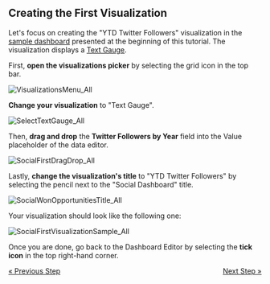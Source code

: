 ## Creating the First Visualization  

Let's focus on creating the "YTD Twitter Followers" visualization in the
[sample dashboard](overview.md) presented at the beginning
of this tutorial. The visualization displays a [Text Gauge](~/en/data-visualizations/gauge-views.html#text-gauge).

First, **open the visualizations picker** by selecting the grid icon in
the top bar.

![VisualizationsMenu\_All](images/VisualizationsMenu_All.png)

**Change your visualization** to "Text Gauge".

![SelectTextGauge\_All](images/SelectTextGauge_All.png)

Then, **drag and drop** the **Twitter Followers by Year** field into the
Value placeholder of the data editor.

![SocialFirstDragDrop\_All](images/SocialFirstDragDrop_All.png)

Lastly, **change the visualization's title** to "YTD Twitter Followers"
by selecting the pencil next to the "Social Dashboard" title.

![SocialWonOpportunitiesTitle\_All](images/SocialWonOpportunitiesTitle_All.png)

Your visualization should look like the following one:

![SocialFirstVisualizationSample\_All](images/SocialFirstVisualizationSample_All.png)

Once you are done, go back to the Dashboard Editor by selecting the
**tick icon** in the top right-hand corner.

<style>
.previous {
    text-align: left
}

.next {
    float: right
}

</style>

<a href="creating-the-dashboard.md" class="previous">&laquo; Previous Step</a>
<a href="creating-dashboard-filter-connecting-visualization.md" class="next">Next Step &raquo;</a>

